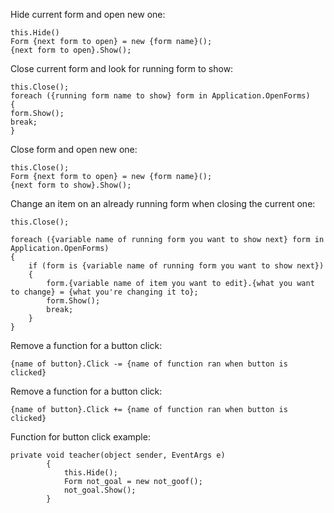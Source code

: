 Hide current form and open new one:

```
this.Hide()
Form {next form to open} = new {form name}();
{next form to open}.Show();
```



Close current form and look for running form to show:

```
this.Close();
foreach ({running form name to show} form in Application.OpenForms)
{
form.Show();
break;
}
```



Close form and open new one:

```
this.Close();
Form {next form to open} = new {form name}();
{next form to show}.Show();
```



Change an item on an already running form when closing the current one:

```
this.Close();

foreach ({variable name of running form you want to show next} form in Application.OpenForms)
{
    if (form is {variable name of running form you want to show next})
    {
        form.{variable name of item you want to edit}.{what you want to change} = {what you're changing it to};
        form.Show();
        break;
    }
}
```

Remove a function for a button click:

```
{name of button}.Click -= {name of function ran when button is clicked}
```

Remove a function for a button click:

```
{name of button}.Click += {name of function ran when button is clicked}
```

Function for button click example:

```
private void teacher(object sender, EventArgs e)
        {
            this.Hide();
            Form not_goal = new not_goof();
            not_goal.Show();
        }
 ```
